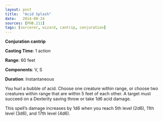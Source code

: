```yaml
---
layout: post
title:  "Acid Splash"
date:   2014-08-24
sources: [PHB.211]
tags: [sorcerer, wizard, cantrip, conjuration]
---
```


**Conjuration cantrip**

**Casting Time**: 1 action

**Range**: 60 feet

**Components**: V, S

**Duration**: Instantaneous

You hurl a bubble of acid. Choose one creature within range, or choose two creatures within range that are within 5 feet of each other. A target must succeed on a Dexterity saving throw or take 1d6 acid damage.

This spell’s damage increases by 1d6 when you reach 5th level (2d6), 11th level (3d6), and 17th level (4d6).